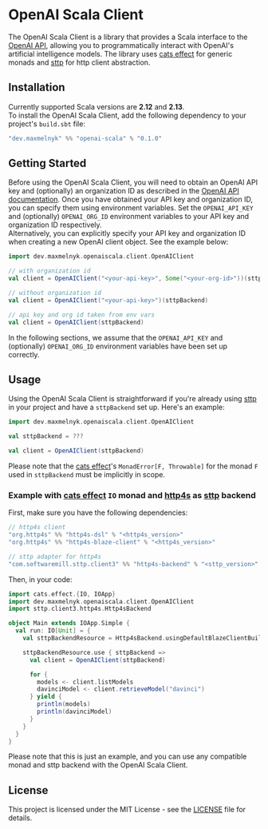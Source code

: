 # OpenAI Scala Client
The OpenAI Scala Client is a library that provides a Scala interface to the [OpenAI API](https://platform.openai.com/docs),
allowing you to programmatically interact with OpenAI's artificial intelligence models.
The library uses [cats effect](https://typelevel.org/cats-effect/docs/getting-started) for generic monads
and [sttp](https://sttp.softwaremill.com/en/latest/) for http client abstraction.

## Installation
Currently supported Scala versions are **2.12** and **2.13**.  
To install the OpenAI Scala Client, add the following dependency to your project's `build.sbt` file:
```scala
"dev.maxmelnyk" %% "openai-scala" % "0.1.0"
```

## Getting Started
Before using the OpenAI Scala Client, you will need to obtain an OpenAI API key
and (optionally) an organization ID as described in the [OpenAI API documentation](https://platform.openai.com/account/api-keys).
Once you have obtained your API key and organization ID, you can specify them using environment variables.
Set the `OPENAI_API_KEY` and (optionally) `OPENAI_ORG_ID` environment variables to your API key and organization ID respectively.  
Alternatively, you can explicitly specify your API key and organization ID when creating a new OpenAI client object.
See the example below:
```scala
import dev.maxmelnyk.openaiscala.client.OpenAIClient

// with organization id
val client = OpenAIClient("<your-api-key>", Some("<your-org-id>"))(sttpBackend)

// without organization id
val client = OpenAIClient("<your-api-key>")(sttpBackend)

// api key and org id taken from env vars
val client = OpenAIClient(sttpBackend)
```
In the following sections, we assume that the `OPENAI_API_KEY` and (optionally) `OPENAI_ORG_ID` environment variables have been set up correctly.

## Usage
Using the OpenAI Scala Client is straightforward if you're already using [sttp](https://sttp.softwaremill.com/en/latest/) in your project
and have a `sttpBackend` set up. Here's an example:
```scala
import dev.maxmelnyk.openaiscala.client.OpenAIClient

val sttpBackend = ???

val client = OpenAIClient(sttpBackend)
```
Please note that the [cats effect](https://typelevel.org/cats-effect/docs/getting-started)'s `MonadError[F, Throwable]` for the monad `F` used in `sttpBackend` must be implicitly in scope.

### Example with [cats effect](https://typelevel.org/cats-effect/docs/getting-started) `IO` monad and [http4s](https://github.com/http4s/http4s) as [sttp](https://sttp.softwaremill.com/en/latest/) backend
First, make sure you have the following dependencies:
```scala
// http4s client
"org.http4s" %% "http4s-dsl" % "<http4s_version>"
"org.http4s" %% "http4s-blaze-client" % "<http4s_version>"

// sttp adapter for http4s
"com.softwaremill.sttp.client3" %% "http4s-backend" % "<sttp_version>"
```

Then, in your code:
```scala
import cats.effect.{IO, IOApp}
import dev.maxmelnyk.openaiscala.client.OpenAIClient
import sttp.client3.http4s.Http4sBackend

object Main extends IOApp.Simple {
  val run: IO[Unit] = {
    val sttpBackendResource = Http4sBackend.usingDefaultBlazeClientBuilder[IO]()

    sttpBackendResource.use { sttpBackend =>
      val client = OpenAIClient(sttpBackend)

      for {
        models <- client.listModels
        davinciModel <- client.retrieveModel("davinci")
      } yield {
        println(models)
        println(davinciModel)
      }
    }
  }
}
```
Please note that this is just an example, and you can use any compatible monad and sttp backend with the OpenAI Scala Client.

## License
This project is licensed under the MIT License - see the [LICENSE](LICENSE) file for details.
